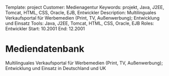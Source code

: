 Template: project
Customer: Medienagentur
Keywords: projekt, Java, J2EE, Tomcat, HTML, CSS, Oracle, EJB, Entwickler
Description: Multilinguales Verkaufsportal für Werbemedien (Print, TV, Außenwerbung); Entwicklung und Einsatz
Tools: Java, J2EE, Tomcat, HTML, CSS, Oracle, EJB
Roles: Entwickler
Start: 10.2001
End: 12.2001

# Mediendatenbank

Multilinguales Verkaufsportal für Werbemedien (Print, TV, Außenwerbung); Entwicklung und Einsatz in Deutschland und UK


